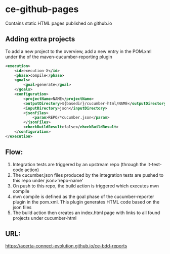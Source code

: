 # ce-github-pages
Contains static HTML pages published on github.io
## Adding extra projects
To add a new project to the overview, add a new entry in the POM.xml under the<executions> of the maven-cucumber-reporting plugin
````xml
<execution>
    <id>execution-X</id>                                                  <!-- X: previous execution +1 -->
    <phase>compile</phase>
    <goals>
        <goal>generate</goal>
    </goals>
    <configuration>
        <projectName>NAME</projectName>                                   <!-- NAME: name of the project -->
        <outputDirectory>${basedir}/cucumber-html/NAME</outputDirectory>  <!-- NAME: name of the project -->
        <inputDirectory>json</inputDirectory>
        <jsonFiles>
            <param>REPO/*cucumber.json</param>                            <!-- REPO: repository name of project -->
        </jsonFiles>
        <checkBuildResult>false</checkBuildResult>
    </configuration>
</execution>
````

## Flow:
1. Integration tests are triggered by an upstream repo (through the it-test-code action)
2. The cucumber.json files produced by the integration tests are pushed to this repo under json>'repo-name'
3. On push to this repo, the build action is triggered which executes mvn compile
4. mvn compile is defined as the goal phase of the cucumber-reporter plugin in the pom.xml. This plugin generates HTML code based on the json files
5. The build action then creates an index.html page with links to all found projects under cucumber-html

## URL:
https://acerta-connect-evolution.github.io/ce-bdd-reports
